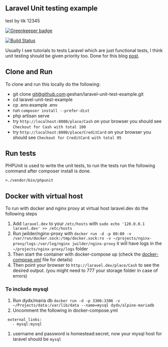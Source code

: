 ## Laravel Unit testing example
test by tik 12345

[![Greenkeeper badge](https://badges.greenkeeper.io/geshan/laravel-unit-test-example.svg)](https://greenkeeper.io/)

[![Build Status](https://travis-ci.org/geshan/laravel-unit-test-example.svg?branch=master)](https://travis-ci.org/geshan/laravel-unit-test-example)

Usually I see tutorials to tests Laravel which are just functional tests, I think unit testing should be given priority too. Done for this blog [post](http://bit.ly/laravel-unit-test).

## Clone and Run

To clone and run this locally do the following:

* git clone git@github.com:geshan/laravel-unit-test-example.git
* cd laravel-unit-test-example
* cp .env.example .env
* run `composer install --prefer-dist`
* php artisan serve
* try `http://localhost:8000/place/Cash` on your browser you should see `Checkout for Cash with total 100`
* try `http://localhost:8000/place/CreditCard` on your browser you should see `Checkout for CreditCard with total 95`

## Run tests

PHPUnit is used to write the unit tests, to run the tests run the following command after composer install is done.

```
>./vendor/bin/phpunit
```

## Docker with virtual host

To run with docker and nginx proxy at virtual host laravel.dev do the following steps

1. Add `laravel.dev` to your `/etc/hosts` with `sudo echo '120.0.0.1 laravel.dev' >> /etc/hosts`
1. Run jwilder/nginx-proxy with `docker run -d -p 80:80 -v /var/run/docker.sock:/tmp/docker.sock:ro -v ~/projects/nginx-proxy/logs:/var/log/nginx jwilder/nginx-proxy` it will have logs in the `~/projects/nginx-proxy/logs` folder
1. Then start the container with docker-compose up (check the [docker-compose.yml](/docker-compose.yml) file for details)
1. Then point your browser to `http://laravel.dev/place/Cash` to see the desired output. (you might need to 777 your storage folder
  in case of errors)

### To include mysql

1. Run dydx/maria db `docker run -d -p 3306:3306 -v ~/Projects/data:/var/lib/data --name=mysql dydx/alpine-mariadb`
1. Uncomment the following in docker-compose.yml
```
 external_links:
   - mysql:mysql
```
1. username and password is homestead:secret, now your mysql host for laravel should be `mysql`
